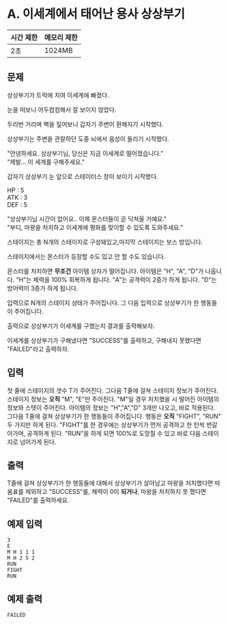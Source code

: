 # A. 이세계에서 태어난 용사 상상부기

| 시간 제한 | 메모리 제한 |
| --- | --- |
| 2초 | 1024MB |

## 문제
상상부기가 트럭에 치여 이세계에 빠졌다.

눈을 떠보니 어두컴컴해서 잘 보이지 않았다.

두리번 거리며 벽을 짚어보니 갑자기 주변이 환해지기 시작했다.

상상부기는 주변을 관찰하던 도중 뇌에서 음성이 들리기 시작했다.

"안녕하세요. 상상부기님, 당신은 지금 이세계로 떨어졌습니다."<br>
"제발... 이 세계를 구해주세요."

갑자기 상상부기 눈 앞으로 스테이터스 창이 보이기 시작했다.

HP  : 5<BR>
ATK : 3<BR>
DEF : 5<BR>

"상상부기님 시간이 없어요.. 이제 몬스터들이 곧 닥쳐올 거예요."<BR>
"부디, 마왕을 처치하고 이세계에 평화를 맞이할 수 있도록 도와주세요."

스테이지는 총 N개의 스테이지로 구성돼있고,마지막 스테이지는 보스 방입니다.

스테이지에서는 몬스터가 등장할 수도 있고 안 할 수도 있습니다.

몬스터를 처치하면 **무조건** 아이템 상자가 떨어집니다.
아이템은 "H", "A", "D"가 나옵니다. "H"는 체력을 100% 회복하게 됩니다. "A"는 공격력이 2증가 하게 됩니다. "D"는 방어력이 3증가 하게 됩니다.

입력으로 N개의 스테이지 상태가 주어집니다.
그 다음 입력으로 상상부기가 한 행동들이 주어집니다.

출력으로 상상부기가 이세계를 구했는지 결과를 출력해보자.

이세계를 상상부기가 구해냈다면 "SUCCESS"를 출력하고,
구해내지 못했다면 "FAILED"라고 출력하자.


## 입력
첫 줄에 스테이지의 갯수 T가 주어진다.
그다음 T줄에 걸쳐 스테이지 정보가 주어진다. 스테이지 정보는 **오직** "M", "E"만 주어진다.
"M"일 경우 처치했을 시 떨어진 아이템의 정보와 스텟이 주어진다.
아이템의 정보는 "H","A","D" 3개만 나오고, 바로 적용된다.
그다음 T줄에 걸쳐 상상부기가 한 행동들이 주어집니다.
행동은 **오직** "FIGHT", "RUN" 두 가지만 하게 된다.
"FIGHT"를 한 경우에는 상상부기가 먼저 공격하고 한 턴씩 번갈아가며, 공격하게 된다.
"RUN"을 하게 되면 100%로 도망칠 수 있고 바로 다음 스테이지로 넘어가게 된다.

## 출력
T줄에 걸쳐 상상부기가 한 행동들에 대해서 상상부기가 살아남고 마왕을 처치했다면 따옴표를 제외하고 "SUCCESS"를, 체력이 0이 **되거나**, 마왕을 처치하지 못 했다면 "FAILED"를 출력하세요.

## 예제 입력

```
3
E
M H 1 1 1
M H 2 5 2
RUN
FIGHT
RUN
```

## 예제 출력

```
FAILED
```
